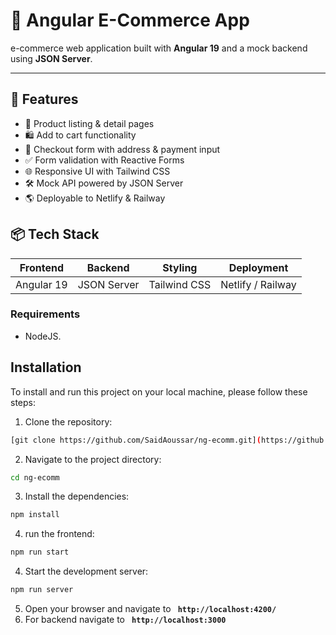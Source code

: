 # 🛒 Angular E-Commerce App

e-commerce web application built with **Angular 19** and a mock backend using **JSON Server**.

---

## 🚀 Features

- 🧾 Product listing & detail pages  
- 🛍 Add to cart functionality  
- 🧮 Checkout form with address & payment input  
- ✅ Form validation with Reactive Forms  
- 🌐 Responsive UI with Tailwind CSS  
- 🛠 Mock API powered by JSON Server  
- 🌎 Deployable to Netlify & Railway

## 📦 Tech Stack

| Frontend     | Backend       | Styling      | Deployment     |
|--------------|---------------|--------------|----------------|
| Angular 19   | JSON Server   | Tailwind CSS | Netlify / Railway |


### **Requirements**

- NodeJS.

## **Installation**

To install and run this project on your local machine, please follow these steps:

1. Clone the repository:

```bash
[git clone https://github.com/SaidAoussar/ng-ecomm.git](https://github.co)
```

2. Navigate to the project directory:

```bash
cd ng-ecomm
```

3. Install the dependencies:

```bash
npm install
```


4. run the frontend:

```bash
npm run start
```

4. Start the development server:

```bash
npm run server
```

5.  Open your browser and navigate to **` http://localhost:4200/`**
6.  For backend navigate to **` http://localhost:3000`**
